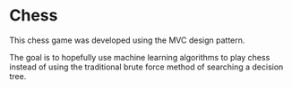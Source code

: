 # Chess

This chess game was developed using the MVC design pattern.


The goal is to hopefully use machine learning algorithms to 
play chess instead of using the traditional brute force method 
of searching a decision tree.

